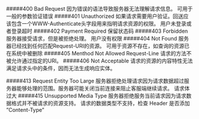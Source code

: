 #####400 Bad Request 
因为错误的语法导致服务器无法理解请求信息。
可用于一般的参数验证错误
#####401 Unauthorized 
如果请求需要用户验证。回送应该包含一个WWW-Authenticate头字段用来指明请求资源的权限。
用户未登录或者登录超时
#####402 Payment Required 
保留状态码
#####403 Forbidden 
服务器接受请求，但是被拒绝处理。
用户没有权限
#####404 Not Found 
服务器已经找到任何匹配Request-URI的资源。
可用于资源不存在，如查询的资源已在系统中被删除
#####405 Menthod Not Allowed 
Request-Line 请求的方法不被允许通过指定的URI。
#####406 Not Acceptable
请求的资源的内容特性无法满足请求头中的条件，因而无法生成响应实体。

#####413 Request Entity Too Large
服务器拒绝处理请求因为请求数据超过服务器能够处理的范围。服务器可能关闭当前连接来阻止客服端继续请求。
请求体过大
#####415 Unsupported Media Type 
服务器拒绝服务当前请求因为请求数据格式并不被请求的资源支持。
请求的数据类型不支持，检查 Header 是否添加 ”Content-Type”